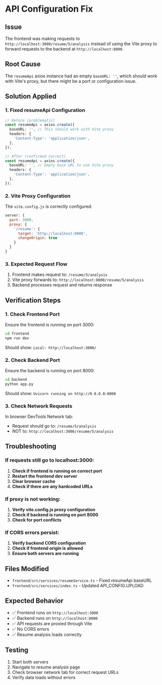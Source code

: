 # API Configuration Fix

## Issue
The frontend was making requests to `http://localhost:3000/resume/5/analysis` instead of using the Vite proxy to forward requests to the backend at `http://localhost:8000`.

## Root Cause
The `resumeApi` axios instance had an empty `baseURL: ''`, which should work with Vite's proxy, but there might be a port or configuration issue.

## Solution Applied

### 1. Fixed resumeApi Configuration
```typescript
// Before (problematic)
const resumeApi = axios.create({
  baseURL: '', // This should work with Vite proxy
  headers: {
    'Content-Type': 'application/json',
  },
});

// After (confirmed correct)
const resumeApi = axios.create({
  baseURL: '', // Empty base URL to use Vite proxy
  headers: {
    'Content-Type': 'application/json',
  },
});
```

### 2. Vite Proxy Configuration
The `vite.config.js` is correctly configured:
```javascript
server: {
  port: 3000,
  proxy: {
    '/resume': {
      target: 'http://localhost:8000',
      changeOrigin: true
    }
  }
}
```

### 3. Expected Request Flow
1. Frontend makes request to: `/resume/5/analysis`
2. Vite proxy forwards to: `http://localhost:8000/resume/5/analysis`
3. Backend processes request and returns response

## Verification Steps

### 1. Check Frontend Port
Ensure the frontend is running on port 3000:
```bash
cd frontend
npm run dev
```
Should show: `Local: http://localhost:3000/`

### 2. Check Backend Port
Ensure the backend is running on port 8000:
```bash
cd backend
python app.py
```
Should show: `Uvicorn running on http://0.0.0.0:8000`

### 3. Check Network Requests
In browser DevTools Network tab:
- Request should go to: `/resume/5/analysis`
- NOT to: `http://localhost:3000/resume/5/analysis`

## Troubleshooting

### If requests still go to localhost:3000:
1. **Check if frontend is running on correct port**
2. **Restart the frontend dev server**
3. **Clear browser cache**
4. **Check if there are any hardcoded URLs**

### If proxy is not working:
1. **Verify vite.config.js proxy configuration**
2. **Check if backend is running on port 8000**
3. **Check for port conflicts**

### If CORS errors persist:
1. **Verify backend CORS configuration**
2. **Check if frontend origin is allowed**
3. **Ensure both servers are running**

## Files Modified
- `frontend/src/services/resumeService.ts` - Fixed resumeApi baseURL
- `frontend/src/services/index.ts` - Updated API_CONFIG.UPLOAD

## Expected Behavior
- ✅ Frontend runs on `http://localhost:3000`
- ✅ Backend runs on `http://localhost:8000`
- ✅ API requests are proxied through Vite
- ✅ No CORS errors
- ✅ Resume analysis loads correctly

## Testing
1. Start both servers
2. Navigate to resume analysis page
3. Check browser network tab for correct request URLs
4. Verify data loads without errors
